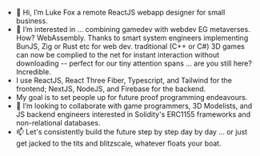 - 👋 Hi, I’m Luke Fox a remote ReactJS webapp designer for small business.
- 👀 I’m interested in ... combining gamedev with webdev EG metaverses. How? WebAssembly. Thanks to smart system engineers implementing BunJS, Zig or Rust etc for web dev. traditional (C++ or C#) 3D games can now be complied to the net for instant interaction without downloading -- perfect for our tiny attention spans ... are you still here? Incredible. 
- I use ReactJS, React Three Fiber, Typescript, and Tailwind for the frontend; NextJS, NodeJS, and Firebase for the backend. 
- My goal is to set people up for future proof programming endeavours.
- 💞️ I’m looking to collaborate with game programmers, 3D Modelists, and JS backend engineers interested in Solidity's ERC1155 frameworks and non-relational databases. 
- 📫 Let's consistently build the future step by step day by day ... or just get jacked to the tits and blitzscale, whatever floats your boat. 

<!---
foxyflow/foxyflow is a ✨ special ✨ repository because its `README.md` (this file) appears on your GitHub profile.
You can click the Preview link to take a look at your changes.
--->
